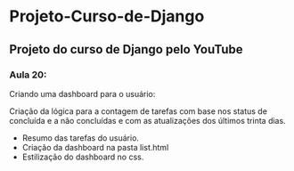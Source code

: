 
# Projeto-Curso-de-Django
## Projeto do curso de Django pelo YouTube

### Aula 20:

Criando uma dashboard para o usuário:

Criação da lógica para a contagem de tarefas com base nos status de concluída e a não concluídas e com as atualizações dos últimos trinta dias.

- Resumo das tarefas do usuário.
- Criação da dashboard na pasta list.html
- Estilização do dashboard no css.

